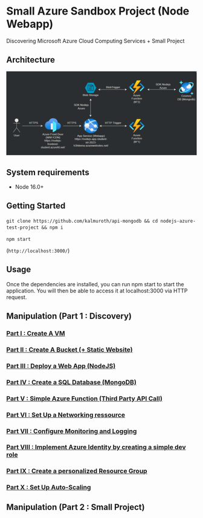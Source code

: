 # Small Azure Sandbox Project (Node Webapp)

Discovering Microsoft Azure Cloud Computing Services + Small Project

## Architecture

![Alt text](image.png)

## System requirements

<ul>
    <li>Node 16.0+</li>
</ul> 

## Getting Started

```git clone https://github.com/kalmuroth/api-mongodb && cd nodejs-azure-test-project && npm i```

```npm start```

(```http://localhost:3000/```)

## Usage

Once the dependencies are installed, you can run npm start to start the application. 
You will then be able to access it at localhost:3000 via HTTP request.

## Manipulation (Part 1 : Discovery)

### [Part I : Create A VM](manip/CreateVM.md)

### [Part II : Create A Bucket (+ Static Website)](manip/CreateBucket.md)

### [Part III : Deploy a Web App (NodeJS)](manip/DeployApp.md)

### [Part IV : Create a SQL Database (MongoDB)](manip/CreateDB.md)

### [Part V : Simple Azure Function (Third Party API Call)](manip/CreateFunction.md)

### [Part VI : Set Up a Networking ressource](manip/CreateNetwork.md)

### [Part VII : Configure Monitoring and Logging](manip/Monitoring.md) 

### [Part VIII : Implement Azure Identity by creating a simple dev role](manip/IdentityRole.md)

### [Part IX : Create a personalized Resource Group](manip/CreateGroup.md)

### [Part X : Set Up Auto-Scaling](manip/AutoScaling.md)

## Manipulation (Part 2 : Small Project)
